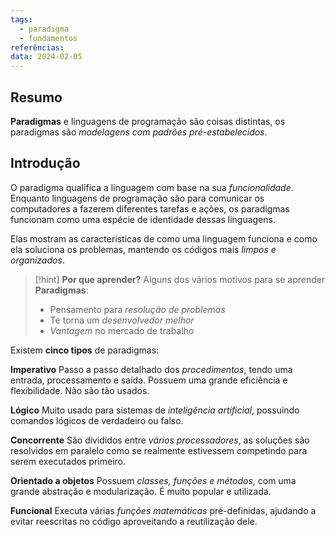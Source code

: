```yaml
---
tags:
  - paradigma
  - fundamentos
referências: 
data: 2024-02-05
---
```

## Resumo

**Paradigmas** e linguagens de programação são coisas distintas, os paradigmas são *modelagens com padrões pré-estabelecidos*.

## Introdução

O paradigma qualifica a linguagem com base na sua *funcionalidade*. Enquanto linguagens de programação são para comunicar os computadores a fazerem diferentes tarefas e ações, os paradigmas funcionam como uma espécie de identidade dessas linguagens.

Elas mostram as características de como uma linguagem funciona e como ela soluciona os problemas, mantendo os códigos mais *limpos e organizados*.

>[!hint] **Por que aprender?**
>Alguns dos vários motivos para se aprender **Paradigmas**:
>- Pensamento para *resolução de problemas*
>- Te torna um *desenvolvedor melhor*
>- *Vantagem* no mercado de trabalho

Existem **cinco tipos** de paradigmas:

**Imperativo**
Passo a passo detalhado dos *procedimentos*, tendo uma entrada, processamento e saída. Possuem uma grande eficiência e flexibilidade. Não são tão usados.

**Lógico**
Muito usado para sistemas de *inteligência artificial*, possuindo comandos lógicos de verdadeiro ou falso.

**Concorrente**
São divididos entre *vários processadores*, as soluções são resolvidos em paralelo como se realmente estivessem competindo para serem executados primeiro.

**Orientado a objetos**
Possuem *classes, funções e métodos*, com uma grande abstração e modularização. É muito popular e utilizada.

**Funcional**
Executa várias *funções matemáticas* pré-definidas, ajudando a evitar reescritas no código aproveitando a reutilização dele.